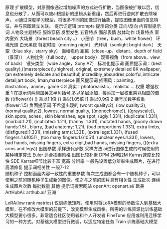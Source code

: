 原理
    扩散模型，对原图像通过增加噪声的方式进行扩散，当图像被扩散以后，信息也分散了，从而可以被ai根据新的逻辑从新重组，然后再进行逆向扩散去除噪声。
    ai通过深度学习模型，将很多不同的图像进行抽象，提取图像里面的信息特征，并与原图建立关联。
提示词逻辑 prompts
    提示词分类 正向/反向
        内容型提示词
            人物及主题特征
                服饰穿搭
                发型发色
                五官特点
                面部表情
                肢体动作
            场景特点
                室内室外
                大场景（forest beach city...）
                小细节（tree，bush，white flower）
            环境光照
                白天黑夜
                特定时段（morning night）
                光环境（sunlight bright dark）
                天空（blue sky，starry sky）
            画幅视角
                距离（close-up，distant，depth of field（景深））
                人物比例（full body， upper body）
                观察视角（from above，view of back）
                镜头类型（wide angle，Sony A7）
        标准化提示词
            画质提示词：(best quality),((masterpiece)),(highres), original, extremely detailed 8K wallpaper,
            (an extremely delicate and beautiful),incredibly_absurdres,colorful,intricate detail,art book, 1man,masterpiece
            画风提示词
                插画风：painting，illustration，anime，game CG
                真实：photorealistic，realistic
                ...
    权重
        增强权重
            1 在提示词两侧加英文半角括号,多以多层添加，每添加一层权重乘以相应的倍数 (((flower)))
                () 乘以1.1倍
                {} 乘以1.05倍
                [] 乘以0.9倍
            2 括号加数字权重 (flower:1.5)
    负面提示词 不希望出现的
        (worst quality:2), (low quality:2), (normal quality:2), lowres, normal quality, ((monochrome)), ((grayscale)), skin spots, acnes
        , skin blemishes, age spot, (ugly:1.331), (duplicate:1.331), (morbid:1.21), (mutilated: 1.21), (tranny: 1.331), mutated hands, (poorly drawn hands:1.5)
        , blurry, (bad anatomy: 1.21), (bad proportions:1.331), extra limbs, (disfigured:1.331), (missing arms:1.331), (extra legs:1.331), (fused fingers:1.61051)
        , (too many fingers:1.61051), (unclear eyes:1.331), lowers, bad hands, missing fingers, extra digit,bad hands, missing fingers, (((extra arms and legs))
出图参数
    采样迭代步数
    采样方法
        ai进行图像生成的时候使用的某种特定算法
            Euler 适合插画风格 出图比较朴素
            DPM 2M和2M Karras速度比较快
            SDE Karras细节比较丰富
    宽高 分辨率
        一般先设置低分辨率生成图片，在进行高清修复
    提示词相关性 一般7-12    
    随机种子 控制画面内容一致性的重要参数
        每次生成图都会有一个随机种子，可以使用之前的随机种子生成新的图像，使之与之前的图片具有相关性
    生成批次 连续生成图片次数
    每批数量
其他
    提示词搜索网站
        openArt: openart.ai/ 欧美
        ArtHubAi: arthub.ai/ 亚洲

LoRA(low rank matrics) 仅训练低矩阵，使用时将LoRA模型的参数注入到基础大模型，在不修改大模型的前提下，改变模型生成风格。所需的训练资源比训练基础大模型要小很多，非常适合社区使用者和个人开发者
FineTune 应用或利用迁移学习的一种方式。对基础大模型进行微调，以适应特定任务
Train 训练基础大模型